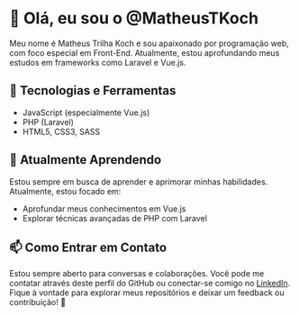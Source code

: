  # 👋 Olá, eu sou o @MatheusTKoch
Meu nome é Matheus Trilha Koch e sou apaixonado por programação web, com foco especial em Front-End. Atualmente, estou aprofundando meus estudos em frameworks como Laravel e Vue.js.
 ## 🚀 Tecnologias e Ferramentas
- JavaScript (especialmente Vue.js)
- PHP (Laravel)
- HTML5, CSS3, SASS
## 🌱 Atualmente Aprendendo
Estou sempre em busca de aprender e aprimorar minhas habilidades. Atualmente, estou focado em:
- Aprofundar meus conhecimentos em Vue.js
- Explorar técnicas avançadas de PHP com Laravel
## 📫 Como Entrar em Contato
Estou sempre aberto para conversas e colaborações. Você pode me contatar através deste perfil do GitHub ou conectar-se comigo no [LinkedIn]([https://www.linkedin.com/in/matheus-koch-712806162/](https://www.linkedin.com/in/matheus-trilha-koch-712806162/)).
Fique à vontade para explorar meus repositórios e deixar um feedback ou contribuição! 🌟
<!---
MatheusTKoch/MatheusTKoch is a ✨ special ✨ repository because its `README.md` (this file) appears on your GitHub profile.
You can click the Preview link to take a look at your changes.
--->
